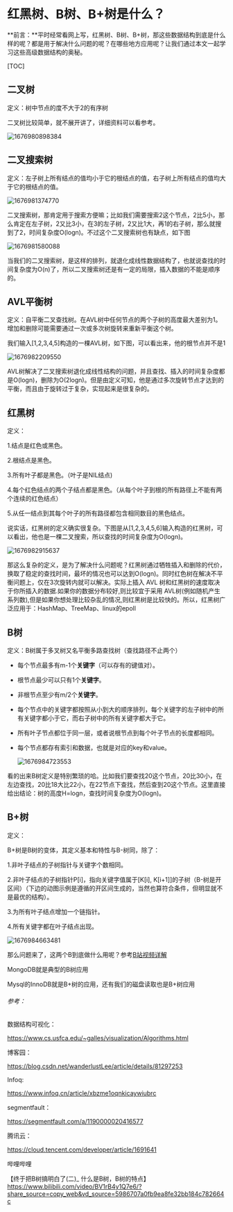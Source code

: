 # 红黑树、B树、B+树是什么？

**前言：**平时经常看网上写，红黑树、B树、B+树，那这些数据结构到底是什么样的呢？都是用于解决什么问题的呢？在哪些地方应用呢？让我们通过本文一起学习这些高级数据结构的奥秘。

[TOC]

## 二叉树

定义：树中节点的度不大于2的有序树

二叉树比较简单，就不展开讲了，详细资料可以看参考。

![1676980898384](1676980898384.png)

## 二叉搜索树

定义：左子树上所有结点的值均小于它的根结点的值，右子树上所有结点的值均大于它的根结点的值。

![1676981374770](1676981374770.png)

二叉搜索树，那肯定用于搜索方便嘛；比如我们需要搜索2这个节点，2比5小，那么肯定在左子树，2又比3小，在3的左子树，2又比1大，再1的右子树，那么就搜到了2，时间复杂度O(logn)。不过这个二叉搜索树也有缺点，如下图

![1676981580088](1676981580088.png)

当我们的二叉搜索树，是这样的排列，就退化成线性数据结构了，也就说查找的时间复杂度为O(n)了，所以二叉搜索树还是有一定的局限，插入数据的不能是顺序的。

## AVL平衡树

定义：自平衡二叉查找树。在AVL树中任何节点的两个子树的高度最大差别为1。增加和删除可能需要通过一次或多次树旋转来重新平衡这个树。

我们输入[1,2,3,4,5]构造的一棵AVL树，如下图，可以看出来，他的根节点并不是1

![1676982209550](1676982209550.png)

AVL树解决了二叉搜索树退化成线性结构的问题，并且查找、插入的时间复杂度都是O(logn)，删除为O(2logn)。但是由定义可知，他是通过多次旋转节点才达到的平衡，而且由于旋转过于复杂，实现起来是很复杂的。

## 红黑树

定义：

1.结点是红色或黑色。

2.根结点是黑色。

3.所有叶子都是黑色。（叶子是NIL结点)

4.每个红色结点的两个子结点都是黑色。（从每个叶子到根的所有路径上不能有两个连续的红色结点）

5.从任一结点到其每个叶子的所有路径都包含相同数目的黑色结点。

说实话，红黑树的定义确实很复杂。下图是从[1,2,3,4,5,6]输入构造的红黑树，可以看出，他也是一棵二叉搜索，所以查找的时间复杂度为O(logn)。

![1676982915637](1676982915637.png)

那这么复杂的定义，是为了解决什么问题呢？红黑树通过牺牲插入和删除的代价，换取了稳定的查找时间，最坏的情况也可以达到O(logn)。同时红色树在解决不平衡问题上，仅在3次旋转内就可以解决。实际上插入 AVL
树和红黑树的速度取决于你所插入的数据.如果你的数据分布较好,则比较宜于采用 AVL树(例如随机产生系列数),但是如果你想处理比较杂乱的情况,则红黑树是比较快的。所以，红黑树广泛应用于：HashMap、TreeMap、linux的epoll

## B树

定义：B树属于多叉树又名平衡多路查找树（查找路径不止两个）

- 每个节点最多有m-1个**关键字**（可以存有的键值对）。

- 根节点最少可以只有1个**关键字**。

- 非根节点至少有m/2个**关键字**。

- 每个节点中的关键字都按照从小到大的顺序排列，每个关键字的左子树中的所有关键字都小于它，而右子树中的所有关键字都大于它。

- 所有叶子节点都位于同一层，或者说根节点到每个叶子节点的长度都相同。

- 每个节点都存有索引和数据，也就是对应的key和value。

  ![1676984723553](1676984723553.png)

看的出来B树定义是特别繁琐的哈。比如我们要查找20这个节点，20比30小，在左边查找，20比18大比22小，在22节点下查找，然后查到20这个节点。这里直接给出结论：树的高度H=logn，查找时间复杂度为O(logn)。

## B+树

定义：

B+树是B树的变体，其定义基本和特性与B-树同，除了：

1.非叶子结点的子树指针与关键字个数相同。

2.非叶子结点的子树指针P[i]，指向关键字值属于[K[i], K[i+1]]的子树（B-树是开区间）（下边的动图示例是遵循的开区间生成的，当然也算符合条件，但明显就不是最优的结构）。

3.为所有叶子结点增加一个链指针。

4.所有关键字都在叶子结点出现。

![1676984663481](1676984663481.png)

那么问题来了，这两个B到底做什么用呢？参考[B站视频详解](https://www.bilibili.com/video/BV1rB4y1Q7e6/?share_source=copy_web&vd_source=5986707a0fb9ea8fe32bb184c782664c)

MongoDB就是典型的B树应用

Mysql的InnoDB就是B+树的应用，还有我们的磁盘读取也是B+树应用

###### 参考：

数据结构可视化：

https://www.cs.usfca.edu/~galles/visualization/Algorithms.html

博客园：

https://blog.csdn.net/wanderlustLee/article/details/81297253

Infoq:

https://www.infoq.cn/article/xbzme1oqnkicaywiubrc

segmentfault：

https://segmentfault.com/a/1190000020416577

腾讯云：

https://cloud.tencent.com/developer/article/1691641

哔哩哔哩

【终于把B树搞明白了(二)_
什么是B树，B树的特点】 https://www.bilibili.com/video/BV1rB4y1Q7e6/?share_source=copy_web&vd_source=5986707a0fb9ea8fe32bb184c782664c